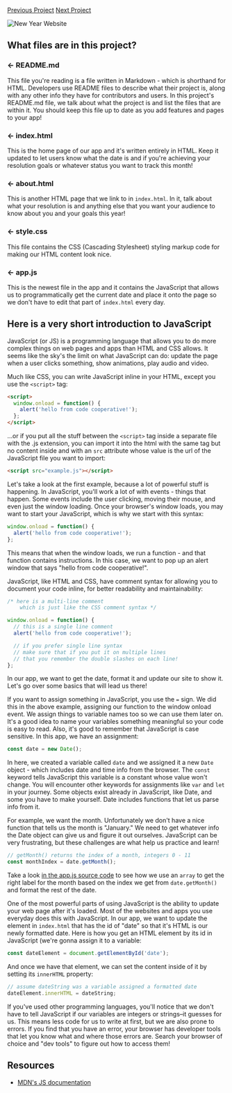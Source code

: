 [Previous Project](../3-intro-to-css)
[Next Project](../5-javascript-part-two)

![New Year Website](new-year.png)

## What files are in this project?

### ← README.md

This file you're reading is a file written in Markdown - which is shorthand for HTML. Developers use README files to describe what their project is, along with any other info they have for contributors and users. In this project's README.md file, we talk about what the project is and list the files that are within it. You should keep this file up to date as you add features and pages to your app!

### ← index.html

This is the home page of our app and it's written entirely in HTML. Keep it updated to let users know what the date is and if you're achieving your resolution goals or whatever status you want to track this month!

### ← about.html

This is another HTML page that we link to in `index.html`. In it, talk about what your resolution is and anything else that you want your audience to know about you and your goals this year!

### ← style.css

This file contains the CSS (Cascading Stylesheet) styling markup code for making our HTML content look nice.

### ← app.js

This is the newest file in the app and it contains the JavaScript that allows us to programmatically get the current date and place it onto the page so we don't have to edit that part of `index.html` every day.

## Here is a very short introduction to JavaScript

JavaScript (or JS) is a programming language that allows you to do more complex things on web pages and apps than HTML and CSS allows. It seems like the sky's the limit on what JavaScript can do: update the page when a user clicks something, show animations, play audio and video.

Much like CSS, you can write JavaScript inline in your HTML, except you use the `<script>` tag:

```html
<script>
  window.onload = function() {
    alert('hello from code cooperative!');
  };
</script>
```

...or if you put all the stuff between the `<script>` tag inside a separate file with the .js extension, you can import it into the html with the same tag but no content inside and with an `src` attribute whose value is the url of the JavaScript file you want to import:

```html
<script src="example.js"></script>
```

Let's take a look at the first example, because a lot of powerful stuff is happening. In JavaScript, you'll work a lot of with events - things that happen. Some events include the user clicking, moving their mouse, and even just the window loading. Once your browser's window loads, you may want to start your JavaScript, which is why we start with this syntax:

```js
window.onload = function() {
  alert('hello from code cooperative!');
};
```

This means that when the window loads, we run a function - and that function contains instructions. In this case, we want to pop up an alert window that says "hello from code cooperative!".

JavaScript, like HTML and CSS, have comment syntax for allowing you to document your code inline, for better readability and maintainability:

```js
/* here is a multi-line comment
    which is just like the CSS comment syntax */

window.onload = function() {
  // this is a single line comment
  alert('hello from code cooperative!');

  // if you prefer single line syntax
  // make sure that if you put it on multiple lines
  // that you remember the double slashes on each line!
};
```

In our app, we want to get the date, format it and update our site to show it. Let's go over some basics that will lead us there!

If you want to assign something in JavaScript, you use the `=` sign. We did this in the above example, assigning our function to the window onload event. We assign things to variable names too so we can use them later on. It's a good idea to name your variables something meaningful so your code is easy to read. Also, it's good to remember that JavaScript is case sensitive. In this app, we have an assignment:

```js
const date = new Date();
```

In here, we created a variable called `date` and we assigned it a new `Date` object - which includes date and time info from the browser. The `const` keyword tells JavaScript this variable is a constant whose value won't change. You will encounter other keywords for assignments like `var` and `let` in your journey. Some objects exist already in JavaScript, like Date, and some you have to make yourself. Date includes functions that let us parse info from it.

For example, we want the month. Unfortunately we don't have a nice function that tells us the month is "January." We need to get whatever info the Date object can give us and figure it out ourselves. JavaScript can be very frustrating, but these challenges are what help us practice and learn!

```js
// getMonth() returns the index of a month, integers 0 - 11
const monthIndex = date.getMonth();
```

Take a look [in the app.js source code](app.js) to see how we use an `array` to get the right label for the month based on the index we get from `date.getMonth()` and format the rest of the date.

One of the most powerful parts of using JavaScript is the ability to update your web page after it's loaded. Most of the websites and apps you use everyday does this with JavaScript. In our app, we want to update the element in `index.html` that has the id of "date" so that it's HTML is our newly formatted date. Here is how you get an HTML element by its id in JavaScript (we're gonna assign it to a variable:

```js
const dateElement = document.getElementById('date');
```

And once we have that element, we can set the content inside of it by setting its `innerHTML` property:

```js
// assume dateString was a variable assigned a formatted date
dateElement.innerHTML = dateString;
```

If you've used other programming languages, you'll notice that we don't have to tell JavaScript if our variables are integers or strings–it guesses for us. This means less code for us to write at first, but we are also prone to errors. If you find that you have an error, your browser has developer tools that let you know what and where those errors are. Search your browser of choice and "dev tools" to figure out how to access them!


## Resources

- [MDN's JS documentation](https://developer.mozilla.org/en-US/docs/Web/JavaScript)
